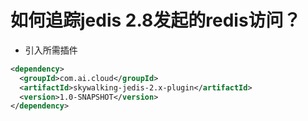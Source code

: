 # 如何追踪jedis 2.8发起的redis访问？
- 引入所需插件
```xml
<dependency>
  <groupId>com.ai.cloud</groupId>
  <artifactId>skywalking-jedis-2.x-plugin</artifactId>
  <version>1.0-SNAPSHOT</version>
</dependency>
```

